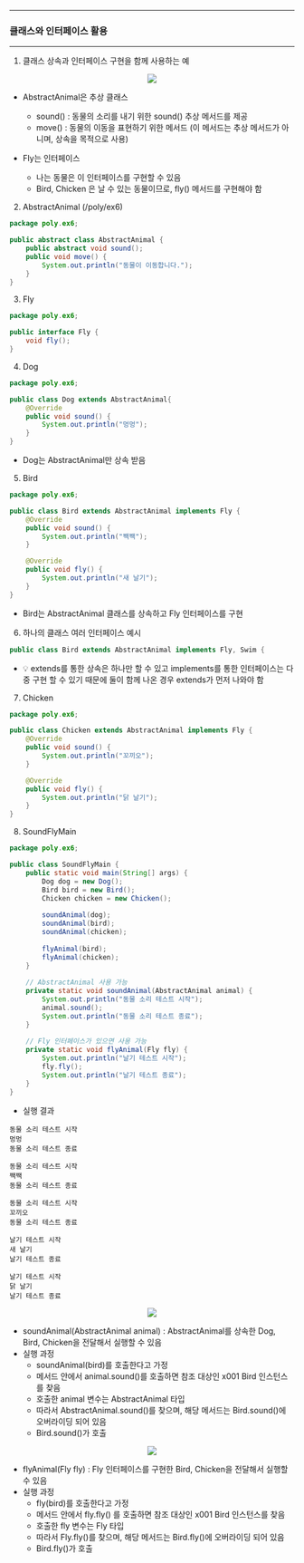 -----
### 클래스와 인터페이스 활용
-----
1. 클래스 상속과 인터페이스 구현을 함께 사용하는 예
<div align="center">
<img src="https://github.com/user-attachments/assets/0c02f25b-68cf-4865-aa85-3eb312b6e3d8">
</div>

  - AbstractAnimal은 추상 클래스
    + sound() : 동물의 소리를 내기 위한 sound() 추상 메서드를 제공
    + move() : 동물의 이동을 표현하기 위한 메서드 (이 메서드는 추상 메서드가 아니며, 상속을 목적으로 사용)

  - Fly는 인터페이스
    + 나는 동물은 이 인터페이스를 구현할 수 있음
    + Bird, Chicken 은 날 수 있는 동물이므로, fly() 메서드를 구현해야 함

2. AbstractAnimal (/poly/ex6)
```java
package poly.ex6;

public abstract class AbstractAnimal {
    public abstract void sound();
    public void move() {
        System.out.println("동물이 이동합니다.");
    }
}
```

3. Fly
```java
package poly.ex6;

public interface Fly {
    void fly();
}
```

4. Dog
```java
package poly.ex6;

public class Dog extends AbstractAnimal{
    @Override
    public void sound() {
        System.out.println("멍멍");
    }
}
```
   - Dog는 AbstractAnimal만 상속 받음 

5. Bird
```java
package poly.ex6;

public class Bird extends AbstractAnimal implements Fly {
    @Override
    public void sound() {
        System.out.println("짹짹");
    }

    @Override
    public void fly() {
        System.out.println("새 날기");
    }
}
```
   - Bird는 AbstractAnimal 클래스를 상속하고 Fly 인터페이스를 구현

6. 하나의 클래스 여러 인터페이스 예시
```java
public class Bird extends AbstractAnimal implements Fly, Swim {
```
  - 💡 extends를 통한 상속은 하나만 할 수 있고 implements를 통한 인터페이스는 다중 구현 할 수 있기 때문에 둘이 함께 나온 경우 extends가 먼저 나와야 함

7. Chicken
```java
package poly.ex6;

public class Chicken extends AbstractAnimal implements Fly {
    @Override
    public void sound() {
        System.out.println("꼬끼오");
    }

    @Override
    public void fly() {
        System.out.println("닭 날기");
    }
}
```

8. SoundFlyMain
```java
package poly.ex6;

public class SoundFlyMain {
    public static void main(String[] args) {
        Dog dog = new Dog();
        Bird bird = new Bird();
        Chicken chicken = new Chicken();
        
        soundAnimal(dog);
        soundAnimal(bird);
        soundAnimal(chicken);
        
        flyAnimal(bird);
        flyAnimal(chicken);
    }
    
    // AbstractAnimal 사용 가능
    private static void soundAnimal(AbstractAnimal animal) {
        System.out.println("동물 소리 테스트 시작");
        animal.sound();
        System.out.println("동물 소리 테스트 종료");
    }
    
    // Fly 인터페이스가 있으면 사용 가능
    private static void flyAnimal(Fly fly) {
        System.out.println("날기 테스트 시작");
        fly.fly();
        System.out.println("날기 테스트 종료");
    }
}
```
  - 실행 결과
```
동물 소리 테스트 시작
멍멍
동물 소리 테스트 종료

동물 소리 테스트 시작
짹짹
동물 소리 테스트 종료

동물 소리 테스트 시작
꼬끼오
동물 소리 테스트 종료

날기 테스트 시작
새 날기
날기 테스트 종료

날기 테스트 시작
닭 날기
날기 테스트 종료
```

<div align="center">
<img src="https://github.com/user-attachments/assets/cf29ca31-4a87-45a0-9244-22fa1812754a">
</div>

   - soundAnimal(AbstractAnimal animal) : AbstractAnimal를 상속한 Dog, Bird, Chicken을 전달해서 실행할 수 있음  
   - 실행 과정
      + soundAnimal(bird)를 호출한다고 가정
      + 메서드 안에서 animal.sound()를 호출하면 참조 대상인 x001 Bird 인스턴스를 찾음
      + 호출한 animal 변수는 AbstractAnimal 타입
      + 따라서 AbstractAnimal.sound()를 찾으며, 해당 메서드는 Bird.sound()에 오버라이딩 되어 있음
      + Bird.sound()가 호출

<div align="center">
<img src="https://github.com/user-attachments/assets/8ec75472-ef15-4762-a566-266fa6da1e1b">
</div>

   - flyAnimal(Fly fly) : Fly 인터페이스를 구현한 Bird, Chicken을 전달해서 실행할 수 있음
   - 실행 과정
      + fly(bird)를 호출한다고 가정
      + 메서드 안에서 fly.fly() 를 호출하면 참조 대상인 x001 Bird 인스턴스를 찾음
      + 호출한 fly 변수는 Fly 타입
      + 따라서 Fly.fly()를 찾으며, 해당 메서드는 Bird.fly()에 오버라이딩 되어 있음
      + Bird.fly()가 호출
